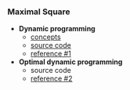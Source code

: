 ### Maximal Square

- **Dynamic programming**
    - [concepts](dynamic.md)
    - [source code](dynamic.py)
    - [reference #1](https://www.youtube.com/watch?v=RElcqtFYTm0) 
- **Optimal dynamic programming** 
    - source code 
    - [reference #2](https://www.youtube.com/watch?v=-FgseNO-6Gk) 
